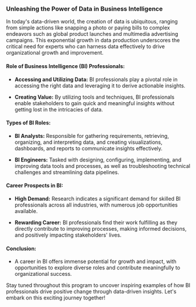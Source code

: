 ### Unleashing the Power of Data in Business Intelligence

In today's data-driven world, the creation of data is ubiquitous, ranging from simple actions like snapping a photo or paying bills to complex endeavors such as global product launches and multimedia advertising campaigns. This exponential growth in data production underscores the critical need for experts who can harness data effectively to drive organizational growth and improvement.

#### **Role of Business Intelligence (BI) Professionals:**
- **Accessing and Utilizing Data:** BI professionals play a pivotal role in accessing the right data and leveraging it to derive actionable insights.
  
- **Creating Value:** By utilizing tools and techniques, BI professionals enable stakeholders to gain quick and meaningful insights without getting lost in the intricacies of data.

#### **Types of BI Roles:**
- **BI Analysts:** Responsible for gathering requirements, retrieving, organizing, and interpreting data, and creating visualizations, dashboards, and reports to communicate insights effectively.
  
- **BI Engineers:** Tasked with designing, configuring, implementing, and improving data tools and processes, as well as troubleshooting technical challenges and streamlining data pipelines.

#### **Career Prospects in BI:**
- **High Demand:** Research indicates a significant demand for skilled BI professionals across all industries, with numerous job opportunities available.
  
- **Rewarding Career:** BI professionals find their work fulfilling as they directly contribute to improving processes, making informed decisions, and positively impacting stakeholders' lives.

#### **Conclusion:**
- A career in BI offers immense potential for growth and impact, with opportunities to explore diverse roles and contribute meaningfully to organizational success.

Stay tuned throughout this program to uncover inspiring examples of how BI professionals drive positive change through data-driven insights. Let's embark on this exciting journey together!